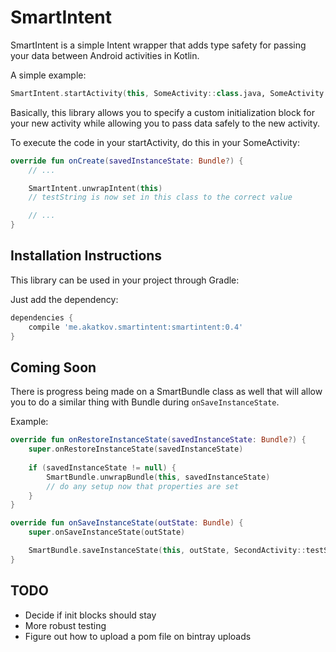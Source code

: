 # SmartIntent

SmartIntent is a simple Intent wrapper that adds type safety for passing your data between Android activities in Kotlin.

A simple example:
```kotlin
SmartIntent.startActivity(this, SomeActivity::class.java, SomeActivity::testString to editText.text.toString)
```

Basically, this library allows you to specify a custom initialization block for your new activity while allowing you to pass data safely to the new activity.

To execute the code in your startActivity, do this in your SomeActivity:
```kotlin
override fun onCreate(savedInstanceState: Bundle?) {
    // ...

    SmartIntent.unwrapIntent(this)
    // testString is now set in this class to the correct value

    // ...
}
```

## Installation Instructions
This library can be used in your project through Gradle:

Just add the dependency:
```gradle
dependencies {
    compile 'me.akatkov.smartintent:smartintent:0.4'
}
```

## Coming Soon

There is progress being made on a SmartBundle class as well that will allow you to do a similar thing with Bundle during ```onSaveInstanceState```.

Example:
```kotlin
override fun onRestoreInstanceState(savedInstanceState: Bundle?) {
    super.onRestoreInstanceState(savedInstanceState)
    
    if (savedInstanceState != null) {
        SmartBundle.unwrapBundle(this, savedInstanceState)
        // do any setup now that properties are set
    }
}

override fun onSaveInstanceState(outState: Bundle) {
    super.onSaveInstanceState(outState)

    SmartBundle.saveInstanceState(this, outState, SecondActivity::testString to testString)
}
```

## TODO
- Decide if init blocks should stay
- More robust testing
- Figure out how to upload a pom file on bintray uploads
